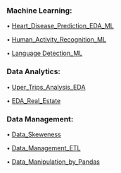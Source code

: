 ### Machine Learning:
• [Heart_Disease_Prediction_EDA_ML](https://github.com/AI-MOO/Fihm_Lessons/tree/master/Heart_Disease_Prediction_EDA_ML)

• [Human_Activity_Recognition_ML](https://github.com/AI-MOO/Fihm_Lessons/tree/master/Human_Activity_Recognition_ML)

• [Language Detection_ML](https://github.com/AI-MOO/Fihm_Lessons/tree/master/Language%20Detection_ML)

### Data Analytics:
• [Uper_Trips_Analysis_EDA](https://github.com/AI-MOO/Fihm_Lessons/tree/master/Uper_Trips_Analysis_EDA)

• [EDA_Real_Estate](https://github.com/KAFSALAH/Fihm_Lessons/tree/master/EDA_Real_Estate)

### Data Management:
• [Data_Skeweness](https://github.com/AI-MOO/Fihm_Lessons/tree/master/Data_Skeweness)

• [Data_Management_ETL](https://github.com/AI-MOO/Fihm_Lessons/tree/master/Data_Management_ETL)

• [Data_Manipulation_by_Pandas](https://github.com/AI-MOO/Fihm_Lessons/tree/master/Data_Manipulation_by_Pandas)
